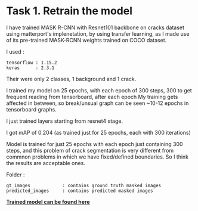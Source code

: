 # Task 1. Retrain the model

I have trained MASK R-CNN with Resnet101 backbone on cracks dataset using matterport's implenetation, by using transfer learning, as I made use of its pre-trained MASK-RCNN weights trained on COCO dataset.

I used : 

    tensorflow : 1.15.2
    keras      : 2.3.1

Their were only 2 classes, 1 background and 1 crack.

I trained my model on 25 epochs, with each epoch of 300 steps, 300 to get frequent reading from tensorboard, after each epoch
My training gets affected in between, so break/unsual graph can be seen ~10-12 epochs in tensorboard graphs.

I just trained layers starting from resnet4 stage.

I got mAP of 0.204 (as trained just for 25 epochs, each with 300 iterations)

Model is trained for just 25 epochs with each epoch just containing 300 steps, and this problem of crack segmentation is very different from commnon problems in which we have fixed/defined boundaries.
So I think the results are acceptable ones.

Folder :

    gt_images            : contains ground truth masked images
    predicted_images     : contains predicted masked images
    
**[Trained model can be found here](https://drive.google.com/file/d/1-NJLyi6T3uNM-wjJTn3XOyUrZkEztcvw/view?usp=sharing)**
